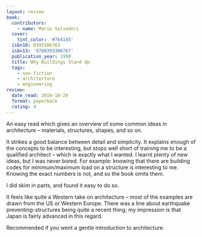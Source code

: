 ```yaml
---
layout: review
book:
  contributors:
    - name: Mario Salvadori
  cover:
    tint_color: '#764145'
  isbn10: 0393306763
  isbn13: '9780393306767'
  publication_year: 1990
  title: Why Buildings Stand Up
  tags:
    - non-fiction
    - architecture
    - engineering
review:
  date_read: 2019-10-20
  format: paperback
  rating: 4
---
```


An easy read which gives an overview of some common ideas in architecture – materials, structures, shapes, and so on.

It strikes a good balance between detail and simplicity. It explains enough of the concepts to be interesting, but stops well short of training me to be a qualified architect – which is exactly what I wanted. I learnt plenty of new ideas, but I was never bored. For example: knowing that there are building codes for minimum/maximum load on a structure is interesting to me. Knowing the exact numbers is not, and so the book omits them.

I did skim in parts, and found it easy to do so.

It feels like quite a Western take on architecture – most of the examples are drawn from the US or Western Europe. There was a line about earthquake preventing-structures being quite a recent thing; my impression is that Japan is fairly advanced in this regard.

Recommended if you went a gentle introduction to architecture.
